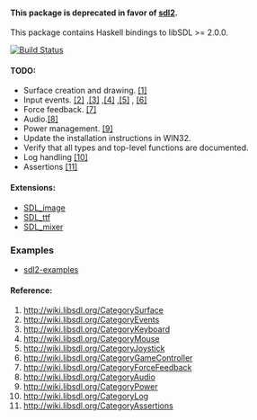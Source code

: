 #### This package is deprecated in favor of [sdl2](https://github.com/haskell-game/sdl2/).

This package contains Haskell bindings to libSDL >= 2.0.0.

[![Build Status](https://travis-ci.org/Lemmih/hsSDL2.png)](https://travis-ci.org/Lemmih/hsSDL2)

#### TODO:

 - Surface creation and drawing. [[1]](#1)
 - Input events. [[2]](#2) ,[[3]](#3) ,[[4]](#4) ,[[5]](#5) , [[6]](#6)
 - Force feedback. [[7]](#7)
 - Audio.[[8]](#8)
 - Power management. [[9]](#9)
 - Update the installation instructions in WIN32.
 - Verify that all types and top-level functions are documented.
 - Log handling [[10]](#10)
 - Assertions [[11]](#11)

#### Extensions:

 - [SDL_image](https://github.com/jdeseno/hs-sdl2-image)
 - [SDL_ttf](https://github.com/osa1/hsSDL2-ttf/)
 - [SDL_mixer](https://github.com/jdeseno/hs-sdl2-mixer)

### Examples

 - [sdl2-examples](https://github.com/jdeseno/hs-sdl2-examples)

####  Reference:

1. <a id="1"></a>http://wiki.libsdl.org/CategorySurface
2. <a id="2"></a>http://wiki.libsdl.org/CategoryEvents
3. <a id="3"></a>http://wiki.libsdl.org/CategoryKeyboard
4. <a id="4"></a>http://wiki.libsdl.org/CategoryMouse
5. <a id="5"></a>http://wiki.libsdl.org/CategoryJoystick
6. <a id="6"></a>http://wiki.libsdl.org/CategoryGameController
7. <a id="7"></a>http://wiki.libsdl.org/CategoryForceFeedback
8. <a id="8"></a>http://wiki.libsdl.org/CategoryAudio
9. <a id="9"></a>http://wiki.libsdl.org/CategoryPower
10. <a id="10"></a>http://wiki.libsdl.org/CategoryLog
11. <a id="11"></a>http://wiki.libsdl.org/CategoryAssertions
